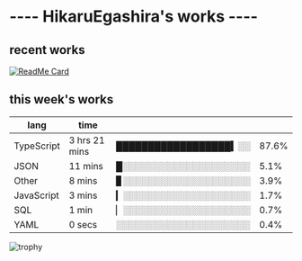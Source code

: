 # ---- HikaruEgashira's works ----

## recent works

[![ReadMe Card](https://github-readme-stats.vercel.app/api/pin/?username=twin-te&repo=twinte-front)](https://github.com/twin-te/twinte-front)

## this week's works

| lang        | time           |                       |        |
| ----------- | -------------- | --------------------- | ------ |
| TypeScript  | 3 hrs 21 mins  | ██████████████████▍░░ |  87.6% |
| JSON        | 11 mins        | █░░░░░░░░░░░░░░░░░░░░ |   5.1% |
| Other       | 8 mins         | ▊░░░░░░░░░░░░░░░░░░░░ |   3.9% |
| JavaScript  | 3 mins         | ▎░░░░░░░░░░░░░░░░░░░░ |   1.7% |
| SQL         | 1 min          | ▏░░░░░░░░░░░░░░░░░░░░ |   0.7% |
| YAML        | 0 secs         | ░░░░░░░░░░░░░░░░░░░░░ |   0.4% |

![trophy](https://github-profile-trophy.vercel.app/?username=HikaruEgashira&theme=onedark)
